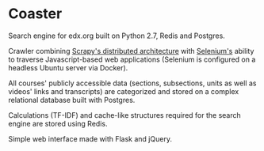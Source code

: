 # Coaster
Search engine for edx.org built on Python 2.7, Redis and Postgres.

Crawler combining [Scrapy's distributed architecture](http://doc.scrapy.org/en/1.0/topics/architecture.html) with [Selenium's](http://www.seleniumhq.org/) ability to traverse Javascript-based web applications (Selenium is configured on a headless Ubuntu server via Docker).

All courses' publicly accessible data (sections, subsections, units as well as videos' links and transcripts) are categorized and stored on a complex relational database built with Postgres.

Calculations (TF-IDF) and cache-like structures required for the search engine are stored using Redis.

Simple web interface made with Flask and jQuery.
